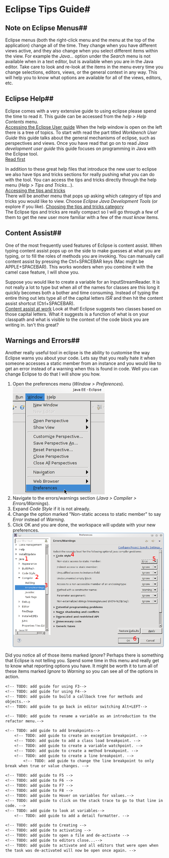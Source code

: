 # Eclipse Tips Guide#

## Note on Eclipse Menus##
Eclipse menus (both the right-click menu and the menu at the top of the application) change all of
the time. They change when you have different views active, and they also change when you select 
different items within the view. For example the _Java..._ option under the _Search_ menu is not 
available when in a text editor, but is available when you are in the Java editor. Take care to 
look and re-look at the items in the menu every time you change selections, editors, views, or 
the general context in any way. This will help you to know what options are available for all of 
the views, editors, etc.

## Eclipse Help##
Eclipse comes with a very extensive guide to using eclipse please spend the time to read it. This 
guide can be accessed from the _help > Help Contents_ menu.  
[Accessing the Eclipse User guide](https://github.com/amplafi/amplafi-opensource-parent/raw/master/readme-images/eclipseHelpMenu.png)
When the help window is open on the left there is a tree of topics. To start with read the part 
titled _Workbench User Guide_ this guide talks about the general mechanisms of eclipse, such as 
perspectives and views. Once you have read that go on to read _Java development user guide_ this 
guide focuses on programming in Java with the Eclipse tool.  
[Read first](https://github.com/amplafi/amplafi-opensource-parent/raw/master/readme-images/eclipseHelp.png)  

In addition to these great help files that introduce the new user to eclipse we also have tips and 
tricks sections for really pushing what you can do with the tool. You can access the tips and tricks 
directly through the help menu (_Help > Tips and Tricks..._).  
[Accessing the tips and tricks](https://github.com/amplafi/amplafi-opensource-parent/raw/master/readme-images/eclipseTipsAndTricks.png)  
There will be another menu that pops up asking which category of tips and tricks you would like 
to view. Choose _Eclipse Java Development Tools_ (or explore if you like).
[Choosing the tips and tricks category](https://github.com/amplafi/amplafi-opensource-parent/raw/master/readme-images/eclipseTipsAndTricksChooser.png)  
The Eclipse tips and tricks are really compact so I will go through a few of them to get the new
user more familiar with a few of the _must know_ items.  

## Content Assist##
One of the most frequently used features of Eclipse is content assist. When typing content assist pops 
up on the side to make guesses at what you are typing, or to fill the roles of methods you are 
invoking. You can manually call content assist by pressing the Ctrl+SPACEBAR keys (Mac might be 
APPLE+SPACEBAR). This works wonders when you combine it with the camel case feature, I will show you.

Suppose you would like to create a variable for an InputStreamReader. It is not really a lot to type
but when all of the names for classes are this long it quickly becomes both a bother and time consuming.
Instead of typing the entire thing out lets type all of the capital letters _ISR_ and then hit the 
content assist shortcut (Ctrl+SPACEBAR).  
[Content assist at work](https://github.com/amplafi/amplafi-opensource-parent/raw/master/readme-images/eclipseContentAssist.png)
Look at that! Eclipse suggests two classes based on those capital letters. What it suggests is a 
function of what is on your classpath and what is visible to the context of the code block you are 
writing in. Isn't this great?

## Warnings and Errors##
Another really useful tool in eclipse is the ability to customise the way Eclipse warns you about your 
code. Lets say that you really hate it when someone accesses a static member from an instance and you 
would like to get an error instead of a warning when this is found in code. Well you can change Eclipse 
to do that I will show you how.

1. Open the preferences menu (_Window > Preferences_).  
![preferences menu](https://github.com/amplafi/amplafi-tools/raw/master/readme-images/openPreferences.png)
2. Navigate to the errors/warnings section (_Java > Compiler > Errors/Warnings_).
3. Expand _Code Style_ if it is not already.
4. Change the option marked "Non-static access to static member" to say _Error_ instead of _Warning_.
5. Click OK and you are done, the workspace will update with your new preferences.
![errors/warnings](https://github.com/amplafi/amplafi-opensource-parent/raw/master/readme-images/eclipseErrorsWarnings.png)

Did you notice all of those items marked _Ignore_? Perhaps there is something that Eclipse is not telling you.
Spend some time in this menu and really get to know what reporting options you have. It might be worth it to 
turn all of these items marked _Ignore_ to _Warning_ so you can see all of the options in action.

<!-- TODO: add guide to change what tasks show up in the task view. -->
<!-- TODO: add guide to Format code !!!-->
<!-- TODO: add guide to quickly move between objects by their relationship to each other. -->
    <!-- TODO: add guide for using F3-->
    <!-- TODO: add guide for using F4-->
    <!-- TODO: add guide to build a callback tree for methods and objects.-->
    <!-- TODO: add guide to go back in editor switching Alt+LEFT-->
<!-- TODO: add guide to searching in files, the project, the workspace. Should also include info on searching for objects, and other types of items. -->
<!-- TODO: add guide to Refactor. -->
    <!-- TODO: add guide to rename a variable as an introduction to the refactor menu.-->
<!-- TODO: add guide to Debugging - this article covers debuggin well enough that most of these items do not need to be covered. http://www.vogella.de/articles/EclipseDebugging/article.html#advanced_class -->
    <!-- TODO: add guide to add breakpoints-->
        <!-- TODO: add guide to create an exception breakpoint. -->
        <!-- TODO: add guide to add a class load breakpoint. -->
        <!-- TODO: add guide to create a variable watchpoint. -->
        <!-- TODO: add guide to create a method breakpoint. -->
        <!-- TODO: add guide to create a line breakpoint. -->
            <!-- TODO: add guide to change the line breakpoint to only break when true or value changes. -->
<!-- TODO: add guide to step through code.-->
    <!-- TODO: add guide to F5 -->
    <!-- TODO: add guide to F6 -->
    <!-- TODO: add guide to F7 -->
    <!-- TODO: add guide to F8 -->
    <!-- TODO: add guide to Hover on variables for values.-->
    <!-- TODO: add guide to click on the stack trace to go to that line in code. -->
    <!-- TODO: add guide to look at variables-->
        <!-- TODO: add guide to add a detail formatter. -->
<!-- TODO: add guide to mylyn tasks -->
    <!-- TODO: add guide to Creating -->
    <!-- TODO: add guide to activating -->
    <!-- TODO: add guide to open a file and de-activate -->
    <!-- TODO: add guide to editors close...-->
    <!-- TODO: add guide to activate and all editors that were open when the task was de-activated will now be open once again. -->
<!-- TODO: add guide to perspectives? and views ?-->
<!-- TODO: add guide to general shortcuts to switch between views and editors Ctrl+F6 and Ctrl+F7 -->
